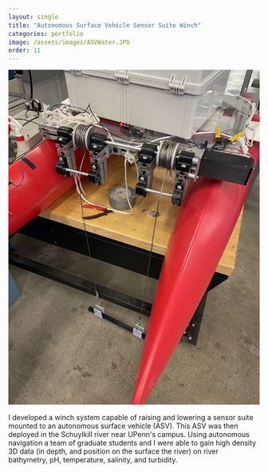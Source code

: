```yaml
---
layout: single
title: "Autonomous Surface Vehicle Sensor Suite Winch"
categories: portfolio
image: /assets/images/ASVWater.JPG
order: 11
---
```

![The Winch System](/assets/images/BigASVWinch.JPG)

I developed a winch system capable of raising and lowering a sensor suite mounted to an autonomous surface vehicle (ASV). This ASV was then deployed in the Schuylkill river near UPenn's campus. Using autonomous navigation a team of graduate students and I were able to gain high density 3D data (in depth, and position on the surface the river) on river bathymetry, pH, temperature, salinity, and turbidity. 
